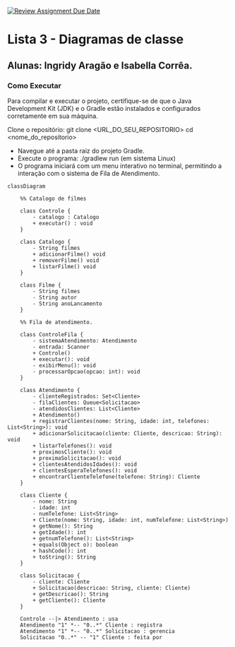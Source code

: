 [![Review Assignment Due Date](https://classroom.github.com/assets/deadline-readme-button-22041afd0340ce965d47ae6ef1cefeee28c7c493a6346c4f15d667ab976d596c.svg)](https://classroom.github.com/a/glaA5tz-)
# Lista 3 - Diagramas de classe

## Alunas: Ingridy Aragão e Isabella Corrêa.

### Como Executar

Para compilar e executar o projeto, certifique-se de que o Java Development Kit (JDK) e o Gradle estão instalados e configurados corretamente em sua máquina.

Clone o repositório: git clone <URL_DO_SEU_REPOSITORIO> cd <nome_do_repositorio>

- Navegue até a pasta raiz do projeto Gradle.
- Execute o programa: ./gradlew run (em sistema Linux)
- O programa iniciará com um menu interativo no terminal, permitindo a interação com o sistema de Fila de Atendimento.

```mermaid
classDiagram
    
    %% Catalogo de filmes
    
    class Controle {
        - catalogo : Catalogo
        + executar() : void 
    }
    
    class Catalogo {
        - String filmes
        + adicionarFilme() void
        + removerFilme() void
        + listarFilme() void
    }
    
    class Filme {
        - String filmes
        - String autor
        - String anoLancamento
    }
    
    %% Fila de atendimento.
    
    class ControleFila {
        - sistemaAtendimento: Atendimento
        - entrada: Scanner
        + Controle()
        + executar(): void
        - exibirMenu(): void
        - processarOpcao(opcao: int): void
    }
    
    class Atendimento {
        - clienteRegistrados: Set<Cliente>
        - filaClientes: Queue<Solicitacao>
        - atendidosClientes: List<Cliente>
        + Atendimento()
        + registrarClientes(nome: String, idade: int, telefones: List<String>): void
        + adicionarSolicitacao(cliente: Cliente, descricao: String): void
        + listarTelefones(): void
        + proximosCliente(): void
        + proximaSolicitacao(): void
        + clientesAtendidosIdades(): void
        + clientesEsperaTelefones(): void
        + encontrarClienteTelefone(telefone: String): Cliente
    }
    
    class Cliente {
        - nome: String
        - idade: int
        - numTelefone: List<String>
        + Cliente(nome: String, idade: int, numTelefone: List<String>)
        + getNome(): String
        + getIdade(): int
        + getnumTelefone(): List<String>
        + equals(Object o): boolean
        + hashCode(): int
        + toString(): String
    }
    
    class Solicitacao {
        - cliente: Cliente
        + Solicitacao(descricao: String, cliente: Cliente)
        + getDescricao(): String
        + getCliente(): Cliente
    }

    Controle --|> Atendimento : usa
    Atendimento "1" *-- "0..*" Cliente : registra
    Atendimento "1" *-- "0..*" Solicitacao : gerencia
    Solicitacao "0..*" -- "1" Cliente : feita por
        
        

```

